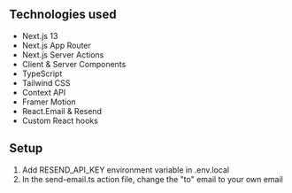 

## Technologies used

- Next.js 13
- Next.js App Router
- Next.js Server Actions
- Client & Server Components
- TypeScript
- Tailwind CSS
- Context API
- Framer Motion
- React.Email & Resend
- Custom React hooks


## Setup

1. Add RESEND_API_KEY environment variable in .env.local
2. In the send-email.ts action file, change the "to" email to your own email
